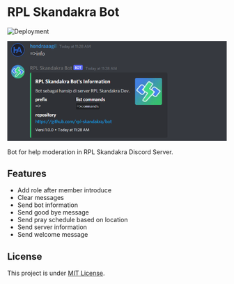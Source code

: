 # RPL Skandakra Bot

![Deployment](https://github.com/rpl-skandakra/bot/actions/workflows/deploy.yml/badge.svg)

![Bot Information](docs/info-bot.png)

Bot for help moderation in RPL Skandakra Discord Server.

## Features

- Add role after member introduce
- Clear messages
- Send bot information
- Send good bye message
- Send pray schedule based on location
- Send server information
- Send welcome message

## License

This project is under [MIT License](LICENSE).
